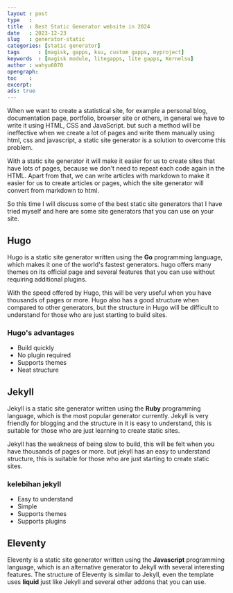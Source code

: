 ```yaml
---
layout : post
type   : 
title  : Best Static Generator website in 2024
date   : 2023-12-23
slug   : generator-static
categories: [static generator]
tags      : [magisk, gapps, ksu, custom gapps, myproject]
keywords  : [magisk module, litegapps, lite gapps, Kernelsu]
author : wahyu6070
opengraph:
toc    :
excerpt:
ads: true
---
```



When we want to create a statistical site, for example a personal blog, documentation page, portfolio, browser site or others, in general we have to write it using HTML, CSS and JavaScript.  but such a method will be ineffective when we create a lot of pages and write them manually using html, css and javascript, a static site generator is a solution to overcome this problem.

With a static site generator it will make it easier for us to create sites that have lots of pages, because we don't need to repeat each code again in the HTML.  Apart from that, we can write articles with markdown to make it easier for us to create articles or pages, which the site generator will convert from markdown to html.

So this time I will discuss some of the best static site generators that I have tried myself and here are some site generators that you can use on your site.

## Hugo

Hugo is a static site generator written using the <strong>Go</strong> programming language, which makes it one of the world's fastest generators.  hugo offers many themes on its official page and several features that you can use without requiring additional plugins.

With the speed offered by Hugo, this will be very useful when you have thousands of pages or more.  Hugo also has a good structure when compared to other generators, but the structure in Hugo will be difficult to understand for those who are just starting to build sites.

### Hugo's advantages

- Build quickly
- No plugin required
- Supports themes
- Neat structure


## Jekyll

Jekyll is a static site generator written using the <b>Ruby</b> programming language, which is the most popular generator currently.  Jekyll is very friendly for blogging and the structure in it is easy to understand, this is suitable for those who are just learning to create static sites.

Jekyll has the weakness of being slow to build, this will be felt when you have thousands of pages or more.  but jekyll has an easy to understand structure, this is suitable for those who are just starting to create static sites.

### kelebihan jekyll 
- Easy to understand
- Simple
- Supports themes
- Supports plugins



## Eleventy

Eleventy is a static site generator written using the <b>Javascript</b> programming language, which is an alternative generator to Jekyll with several interesting features.  The structure of Eleventy is similar to Jekyll, even the template uses <b>liquid</b> just like Jekyll and several other addons that you can use.




